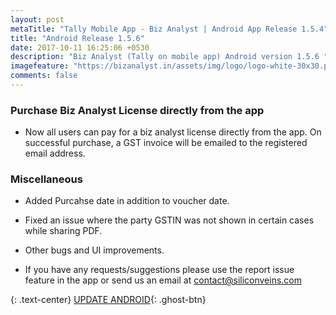 ```yaml
---
layout: post
metaTitle: "Tally Mobile App - Biz Analyst | Android App Release 1.5.4"
title: "Android Release 1.5.6"
date: 2017-10-11 16:25:06 +0530
description: "Biz Analyst (Tally on mobile app) Android version 1.5.6 "
imagefeature: "https://bizanalyst.in/assets/img/logo/logo-white-30x30.png"
comments: false
---
```


### Purchase Biz Analyst License directly from the app
- Now all users can pay for a biz analyst license directly from the app. On successful purchase, a GST invoice will be emailed to the registered email address.

### Miscellaneous
- Added Purcahse date in addition to voucher date.
- Fixed an issue where the party GSTIN was not shown in certain cases while sharing PDF.
- Other bugs and UI improvements.

- If you have any requests/suggestions please use the report issue feature in the app or send us an email at contact@siliconveins.com


{: .text-center}
[UPDATE ANDROID](https://play.google.com/store/apps/details?id=in.bizanalyst){: .ghost-btn}

